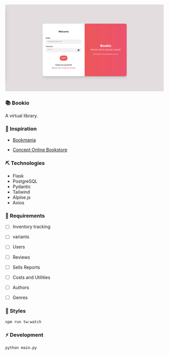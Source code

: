 <img
    src="./docs/images/login.png"
/>

### 📚 Bookio
A virtual library.

### 🎨 Inspiration
- [Bookmania](https://www.behance.net/gallery/138738639/Bookamania-web-design?tracking_source=search_projects|bookstore+web)

- [Concept Online Bookstore](https://www.behance.net/gallery/167449119/Concept-Online-Bookstore?tracking_source=search_projects|bookstore+web)

### ⛏️ Technologies

- Flask
- PostgreSQL
- Pydantic
- Tailwind
- Alpine.js
- Axios

### 📄 Requirements

-   [ ] Inventory tracking
-   [ ] variants
-   [ ] Users
-   [ ] Reviews
-   [ ] Sells Reports
-   [ ] Costs and Utilities
-   [ ] Authors
-   [ ] Genres


### 💅 Styles
```
npm run tw:watch
```

### ⚡️ Development
```
python main.py
```